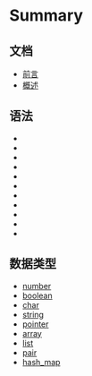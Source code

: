 # Summary

## 文档

* [前言](README.md)
* [概述](overview.md)

## 语法
* [](grammar-preprocessor.md)
* [](grammar-package.md)
* [](grammar-import.md)
* [](grammar-var.md)
* [](grammar-allocation.md)
* [](grammar-struct.md)
* [](grammar-expression.md)
* [](grammar-control-flow.md)
* [](grammar-function.md)
* [](grammar-namespace.md)
* [](grammar-exception.md)

## 数据类型
* [number](type-number.md)
* [boolean](type-boolean.md)
* [char](type-char.md)
* [string](type-string.md)
* [pointer](type-pointer.md)
* [array](type-array.md)
* [list](type-list.md)
* [pair](type-pair.md)
* [hash_map](type-hashmap.md)







